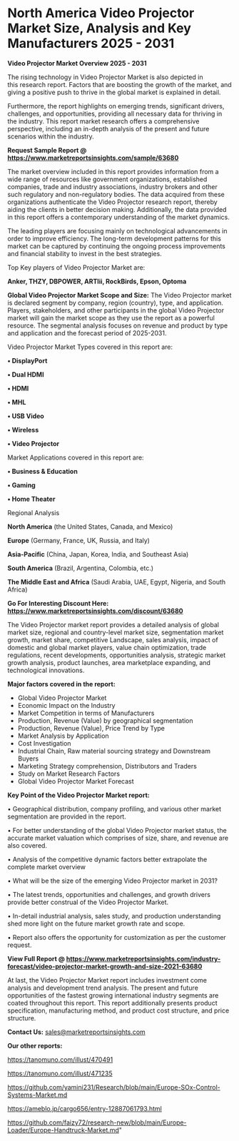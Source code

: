 # North America Video Projector Market Size, Analysis and Key Manufacturers 2025 - 2031

<Strong> Video Projector Market Overview 2025 - 2031</strong>

The rising technology in Video Projector Market is also depicted in this research report. Factors that are boosting the growth of the market, and giving a positive push to thrive in the global market is explained in detail.

Furthermore, the report highlights on emerging trends, significant drivers, challenges, and opportunities, providing all necessary data for thriving in the industry. This report market research offers a comprehensive perspective, including an in-depth analysis of the present and future scenarios within the industry.

<strong>Request Sample Report @ <a href=https://www.marketreportsinsights.com/sample/63680>https://www.marketreportsinsights.com/sample/63680</a></strong>

The market overview included in this report provides information from a wide range of resources like government organizations, established companies, trade and industry associations, industry brokers and other such regulatory and non-regulatory bodies. The data acquired from these organizations authenticate the Video Projector research report, thereby aiding the clients in better decision making. Additionally, the data provided in this report offers a contemporary understanding of the market dynamics.

The leading players are focusing mainly on technological advancements in order to improve efficiency. The long-term development patterns for this market can be captured by continuing the ongoing process improvements and financial stability to invest in the best strategies.

Top Key players of Video Projector Market are:

<strong>Anker, THZY, DBPOWER, ARTlii, RockBirds, Epson, Optoma</strong>

<strong><b>Global Video Projector Market Scope and Size:</b></strong>
The Video Projector market is declared segment by company, region (country), type, and application. Players, stakeholders, and other participants in the global Video Projector market will gain the market scope as they use the report as a powerful resource. The segmental analysis focuses on revenue and product by type and application and the forecast period of 2025-2031.

Video Projector Market Types covered in this report are:

<strong>• DisplayPort

• Dual HDMI

• HDMI

• MHL

• USB Video

• Wireless

• Video Projector</strong>

Market Applications covered in this report are:

<strong>• Business & Education

• Gaming

• Home Theater</strong> 

Regional Analysis

<strong>North America</strong> (the United States, Canada, and Mexico)

<strong>Europe</strong> (Germany, France, UK, Russia, and Italy)

<strong>Asia-Pacific</strong> (China, Japan, Korea, India, and Southeast Asia)

<strong>South America</strong> (Brazil, Argentina, Colombia, etc.)

<strong>The Middle East and Africa</strong> (Saudi Arabia, UAE, Egypt, Nigeria, and South Africa)

<strong>Go For Interesting Discount Here: <a href=https://www.marketreportsinsights.com/discount/63680>https://www.marketreportsinsights.com/discount/63680</a></strong>

The Video Projector market report provides a detailed analysis of global market size, regional and country-level market size, segmentation market growth, market share, competitive Landscape, sales analysis, impact of domestic and global market players, value chain optimization, trade regulations, recent developments, opportunities analysis, strategic market growth analysis, product launches, area marketplace expanding, and technological innovations.

<strong><b>Major factors covered in the report:</b></strong>
<ul>
  <li>Global Video Projector Market </li>
  <li>Economic Impact on the Industry</li>
  <li>Market Competition in terms of Manufacturers</li>
  <li>Production, Revenue (Value) by geographical segmentation</li>
  <li>Production, Revenue (Value), Price Trend by Type</li>
  <li>Market Analysis by Application</li>
  <li>Cost Investigation</li>
  <li>Industrial Chain, Raw material sourcing strategy and Downstream Buyers</li>
  <li>Marketing Strategy comprehension, Distributors and Traders</li>
  <li>Study on Market Research Factors</li>
  <li>Global Video Projector Market Forecast</li>
</ul>

<strong><b>Key Point of the Video Projector Market report:</b></strong>

• Geographical distribution, company profiling, and various other market segmentation are provided in the report.

• For better understanding of the global Video Projector market status, the accurate market valuation which comprises of size, share, and revenue are also covered.

• Analysis of the competitive dynamic factors better extrapolate the complete market overview

• What will be the size of the emerging Video Projector market in 2031?

• The latest trends, opportunities and challenges, and growth drivers provide better construal of the Video Projector Market.

• In-detail industrial analysis, sales study, and production understanding shed more light on the future market growth rate and scope.

• Report also offers the opportunity for customization as per the customer request.

<strong><b>View Full Report @ <a href=https://www.marketreportsinsights.com/industry-forecast/video-projector-market-growth-and-size-2021-63680>https://www.marketreportsinsights.com/industry-forecast/video-projector-market-growth-and-size-2021-63680</a></b></strong>


At last, the Video Projector Market report includes investment come analysis and development trend analysis. The present and future opportunities of the fastest growing international industry segments are coated throughout this report. This report additionally presents product specification, manufacturing method, and product cost structure, and price structure.

<strong>Contact Us:</strong>
sales@marketreportsinsights.com

<strong>Our other reports:</strong>

<a href=https://tanomuno.com/illust/470491>https://tanomuno.com/illust/470491</a>

<a href=https://tanomuno.com/illust/471235>https://tanomuno.com/illust/471235</a>

<a href=https://github.com/yamini231/Research/blob/main/Europe-SOx-Control-Systems-Market.md>https://github.com/yamini231/Research/blob/main/Europe-SOx-Control-Systems-Market.md</a>

<a href=https://ameblo.jp/cargo656/entry-12887061793.html>https://ameblo.jp/cargo656/entry-12887061793.html</a>

<a href=https://github.com/faizy72/research-new/blob/main/Europe-Loader/Europe-Handtruck-Market.md>https://github.com/faizy72/research-new/blob/main/Europe-Loader/Europe-Handtruck-Market.md</a>"
